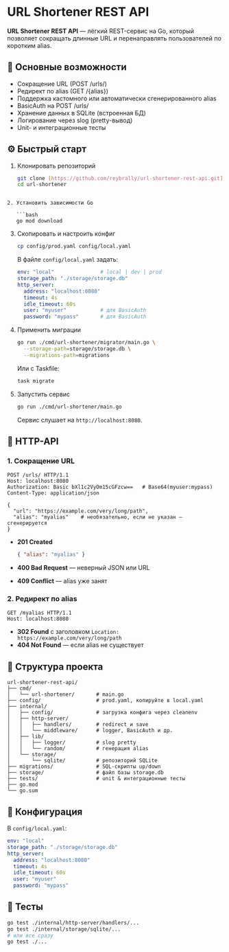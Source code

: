 
# URL Shortener REST API

**URL Shortener REST API** — лёгкий REST-сервис на Go, который позволяет сокращать длинные URL и перенаправлять пользователей по коротким alias.

## 🚀 Основные возможности

- Сокращение URL (POST /urls/)  
- Редирект по alias (GET /{alias})  
- Поддержка кастомного или автоматически сгенерированного alias  
- BasicAuth на POST /urls/  
- Хранение данных в SQLite (встроенная БД)  
- Логирование через slog (pretty-вывод)  
- Unit- и интеграционные тесты

## ⚙️ Быстрый старт

1. Клонировать репозиторий  
   ```bash
   git clone [https://github.com/reybrally/url-shortener-rest-api.git]
   cd url-shortener
```

2. Установить зависимости Go

   ```bash
   go mod download
   ```

3. Скопировать и настроить конфиг

   ```bash
   cp config/prod.yaml config/local.yaml
   ```

   В файле `config/local.yaml` задать:

   ```yaml
   env: "local"               # local | dev | prod
   storage_path: "./storage/storage.db"
   http_server:
     address: "localhost:8080"
     timeout: 4s
     idle_timeout: 60s
     user: "myuser"           # для BasicAuth
     password: "mypass"       # для BasicAuth
   ```

4. Применить миграции

   ```bash
   go run ./cmd/url-shortener/migrator/main.go \
     --storage-path=storage/storage.db \
     --migrations-path=migrations
   ```

   Или с Taskfile:

   ```bash
   task migrate
   ```

5. Запустить сервис

   ```bash
   go run ./cmd/url-shortener/main.go
   ```

   Сервис слушает на `http://localhost:8080`.

## 🔗 HTTP-API

### 1. Сокращение URL

```http
POST /urls/ HTTP/1.1
Host: localhost:8080
Authorization: Basic bXl1c2VyOm15cGFzcw==   # Base64(myuser:mypass)
Content-Type: application/json

{
  "url": "https://example.com/very/long/path",
  "alias": "myalias"    # необязательно, если не указан — сгенерируется
}
```

* **201 Created**

  ```json
  { "alias": "myalias" }
  ```
* **400 Bad Request** — неверный JSON или URL
* **409 Conflict** — alias уже занят

### 2. Редирект по alias

```http
GET /myalias HTTP/1.1
Host: localhost:8080
```

* **302 Found** с заголовком `Location: https://example.com/very/long/path`
* **404 Not Found** — если alias не существует

## 📂 Структура проекта

```
url-shortener-rest-api/
├── cmd/
│   └── url-shortener/       # main.go
├── config/                  # prod.yaml, копируйте в local.yaml
├── internal/
│   ├── config/              # загрузка конфига через cleanenv
│   ├── http-server/
│   │   ├── handlers/        # redirect и save
│   │   └── middleware/      # logger, BasicAuth и др.
│   ├── lib/
│   │   ├── logger/          # slog pretty
│   │   └── random/          # генерация alias
│   └── storage/
│       └── sqlite/          # репозиторий SQLite
├── migrations/              # SQL-скрипты up/down
├── storage/                 # файл базы storage.db
├── tests/                   # unit & интеграционные тесты
├── go.mod
└── go.sum
```

## 📝 Конфигурация

В `config/local.yaml`:

```yaml
env: "local"
storage_path: "./storage/storage.db"
http_server:
  address: "localhost:8080"
  timeout: 4s
  idle_timeout: 60s
  user: "myuser"
  password: "mypass"
```

## 🧪 Тесты

```bash
go test ./internal/http-server/handlers/...
go test ./internal/storage/sqlite/...
# или все сразу
go test ./...

```
